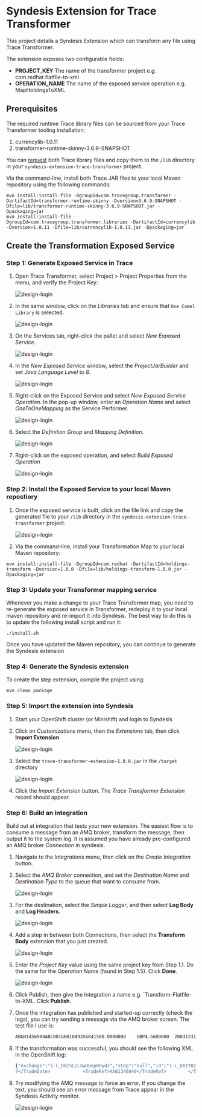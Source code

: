 # Syndesis Extension for Trace Transformer

This project details a Syndesis Extension which can transform any file using Trace Transformer.

The extension exposes two configurable fields:
- **PROJECT_KEY** The name of the transformer project e.g. com.redhat.flatfile-to-xml
- **OPERATION_NAME** The name of the exposed service operation e.g. MapHoldingsToXML

## Prerequisites

The required runtime Trace library files can be sourced from your Trace Transformer tooling installation:

1. currencylib-1.0.11
2. transformer-runtime-skinny-3.6.9-SNAPSHOT

You can [request](https://www.tracefinancial.com/transformer) both Trace library files and copy them to the `/lib` directory in your `syndesis-extension-trace-transformer` project.

Via the command-line, install both Trace JAR files to your local Maven repository using the following commands:

```
mvn install:install-file -DgroupId=com.tracegroup.transformer -DartifactId=transformer-runtime-skinny -Dversion=3.6.9-SNAPSHOT -Dfile=lib/transformer-runtime-skinny-3.6.9-SNAPSHOT.jar -Dpackaging=jar
mvn install:install-file -DgroupId=com.tracegroup.transformer.libraries -DartifactId=currencylib -Dversion=1.0.11 -Dfile=lib/currencylib-1.0.11.jar -Dpackaging=jar
```

## Create the Transformation Exposed Service

### Step 1: Generate Exposed Service in Trace

1. Open Trace Transformer, select Project > Project Properties from the menu, and verify the Project Key:

    ![design-login](img/1-1-project-properties.png "Project Properties")
    
1. In the same window, click on the *Libraries* tab and ensure that `Use Camel Library` is selected.

    ![design-login](img/1-2-camel-library.png "Use Camel Library")
    
1. On the Services tab, right-click the pallet and select *New Exposed Service*.

    ![design-login](img/1-3-new-exposed-service.png "New Exposed Service")
    
1. In the *New Exposed Service* window, select the *ProjectJarBuilder* and set *Java Language Level* to *8*.

    ![design-login](img/1-4-new-exposed-service.png "New Exposed Service")
    
1. Right-click on the Exposed Service and select *New Exposed Service Operation*.  In the pop-up window, enter an *Operation Name* and select *OneToOneMapping* as the Service Performer.

    ![design-login](img/1-5-new-exposed-operation.png "New Exposed Operation")

1. Select the *Definition Group* and *Mapping Definition*.  

    ![design-login](img/1-6-exposed-operation.png "New Exposed Operation")
    
1. Right-click on the exposed operation, and select *Build Exposed Operation*

    ![design-login](img/1-7-build-exposed-service.png "Build Exposed Operation")
    
    
### Step 2: Install the Exposed Service to your local Maven repostiory


1. Once the exposed service is built, click on the file link and copy the generated file to your `/lib` directory in the `syndesis-extension-trace-transformer` project.

    ![design-login](img/1-8-copy-exposed-service.png "Copy Exposed Service")

1. Via the command-line, install your Transformation Map to your local Maven repository:

```
mvn install:install-file -DgroupId=com.redhat -DartifactId=holdings-transform -Dversion=1.0.0 -Dfile=lib/holdings-transform-1.0.0.jar -Dpackaging=jar
```

### Step 3: Update your Transformer mapping service

Whenever you make a change to your Trace Transformer map, you need to re-generate the exposed service in Transformer, redeploy it to your local maven repository and re-import it into Syndesis.  The best way to do this is to update the following install script and run it:

```
./install.sh
```

Once you have updated the Maven repository, you can continue to generate the Syndesis extension


### Step 4: Generate the Syndesis extension

To create the step extension, compile the project using:

```
mvn clean package
```

### Step 5: Import the extension into Syndesis

1. Start your OpenShift cluster (or Minishift) and login to Syndesis

1. Click on *Customizations* menu, then the *Extensions* tab, then click **Import Extension**

    ![design-login](img/5-2-import-extension.png "Import Extension")
    
1. Select the `trace-transformer-extension-1.0.0.jar` in the `/target` directory

    ![design-login](img/5-3-select-extension.png "Select Extension")
    
1. Click the *Import Extension* button.  The *Trace Transformer Extension* record should appear.

### Step 6: Build an integration

Build out at integration that tests your new extension.  The easiest flow is to consume a message from an AMQ broker, transform the message, then output it to the system log. It is assumed you have already pre-configured an AMQ broker *Connection* in syndesis.

1. Navigate to the *Integrations* menu, then click on the *Create Integration* button.

1. Select the *AMQ Broker* connection, and set the *Destination Name* and *Destination Type* to the queue that want to consume from.

    ![design-login](img/6-2-setup-amq.png "Setup AMQ")
    
1. For the destination, select the *Simple Logger*, and then select **Log Body** and **Log Headers**.

    ![design-login](img/6-3-simple-logger.png "Simple Logger")
    
1. Add a step in between both Connections, then select the **Transform Body** extension that you just created.

    ![design-login](img/6-4-select-transform-body.png "Select Transform Body")

1.  Enter the *Project Key* value using the same project key from Step 1.1. Do the same for the *Operation Name* (found in Step 1.5).  Click **Done**.

    ![design-login](img/6-5-project-key.png "Select Project Key")

1. Click Publish, then give the Integration a name e.g. `Transform-Flatfile-to-XML.  Click **Publish**.

1. Once the integration has published and started-up correctly (check the logs), you can try sending a message via the AMQ broker screen.  The test file I use is:

    ```bash
    ABGH1456900ABC001GB01849356841500.0000000    GBP4.5600000  2003123120030812ABC123456720030712ABB134287920030710ABA547968020030708ABA658748920030707AAB1346849
    ```

1.  If the transformation was successful, you should see the following XML in the OpenShift log:

    ```bash
	{"exchange":"i-L_D8I5L2LXwUUep0Hydz","step":"null","id":"i-L_D8IYB2LXwUUep0Hyfz","message":"Exchange[ExchangePattern: InOnly, Headers: {breadcrumbId=i-L_D8I5L2LXwUUep0Hydz, JMSCorrelationID=null, JMSCorrelationIDAsBytes=null, JMSDeliveryMode=2, JMSDestination=queue://IncomingFlatFile, JMSExpiration=0, JMSMessageID=ID:broker-amq-1-hts64-40592-1551792493011-4:1:1:1:1, JMSPriority=0, JMSRedelivered=false, JMSReplyTo=null, JMSTimestamp=1551794254178, JMSType=null, JMSXGroupID=null, JMSXUserID=null, newOperationName=MapHoldingsToXMLmajor, operationName=MapHoldingsToXML, projectKey=com.redhat.holdings-transform, Syndesis.FLOW_ID=-L_D6lT2LjFFKh6ez2Eb, Syndesis.STEP_ID=-L_D6niSLjFFKh6ez2Eb, Syndesis.STEP_TRACKER_ID=i-L_D8IYB2LXwUUep0Hyfz, TraceTransformerMTypeConfig=MessageDefinitionGroups/Tutorial/Messages/Holding, TraceTransformerMTypeGroup=Tutorial, TraceTransformerMTypeKind=MSGD, TraceTransformerMTypeName=Holding, TraceTransformerOperationName=com.redhat.holdings-transform.MapHoldingsToXML}, BodyType: byte[], Body: <?xml version=\"1.0\"?><Holding xmlns=\"C:\\temp\\tutorial\\tutorial.xsd\" xmlns:xsi=\"http://www.w3.org/2001/XMLSchema-instance\">     <AccountRef>ABGH1456900</AccountRef>    <RespCode>ABC</RespCode>    <PortfolioRef>ABGH14/ABC</PortfolioRef>    <HoldingDetail>        <ISIN>GB0184935684</ISIN>        <Quantity>1500.0</Quantity>        <Currency>GBP</Currency>        <AvgeCost>4.56</AvgeCost>        <LastTrade>2003-12-31</LastTrade>        <TradeDetails>            <TradeDate>2003-08-12</TradeDate>            <TradeRef>ABC1234567</TradeRef>        </TradeDetails>        <TradeDetails>            <TradeDate>2003-07-12</TradeDate>            <TradeRef>ABB1342879</TradeRef>        </TradeDetails>        <TradeDetails>            <TradeDate>2003-07-10</TradeDate>            <TradeRef>ABA5479680</TradeRef>        </TradeDetails>        <TradeDetails>            <TradeDate>2003-07-08</TradeDate>            <TradeRef>ABA6587489</TradeRef>        </TradeDetails>        <TradeDetails>            <TradeDate>2003-07-0
	7</TradeDate>            <TradeRef>AAB1346849</TradeRef>        </TradeDetails>    </HoldingDetail></Holding>]"}
    ```

1.  Try modifying the AMQ message to force an error.  If you change the text, you should see an error message from Trace appear in the Syndesis Activity monitor.

    ![design-login](img/6-9-activity-log.png "Activity Log")

